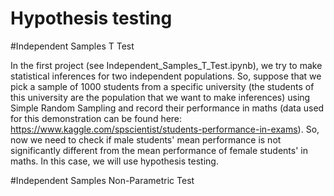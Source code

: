 # Hypothesis testing

#Independent Samples T Test

In the first project (see Independent_Samples_T_Test.ipynb), we try to make statistical inferences for two independent populations. So, suppose that we pick a sample of 1000 students from a specific university (the students of this university are the population that we want to make inferences) using Simple Random Sampling and record their performance in maths (data used for this demonstration can be found here: https://www.kaggle.com/spscientist/students-performance-in-exams). So, now we need to check if male students' mean performance is not significantly different from the mean performance of female students' in maths. In this case, we will use hypothesis testing.

#Independent Samples Non-Parametric Test

